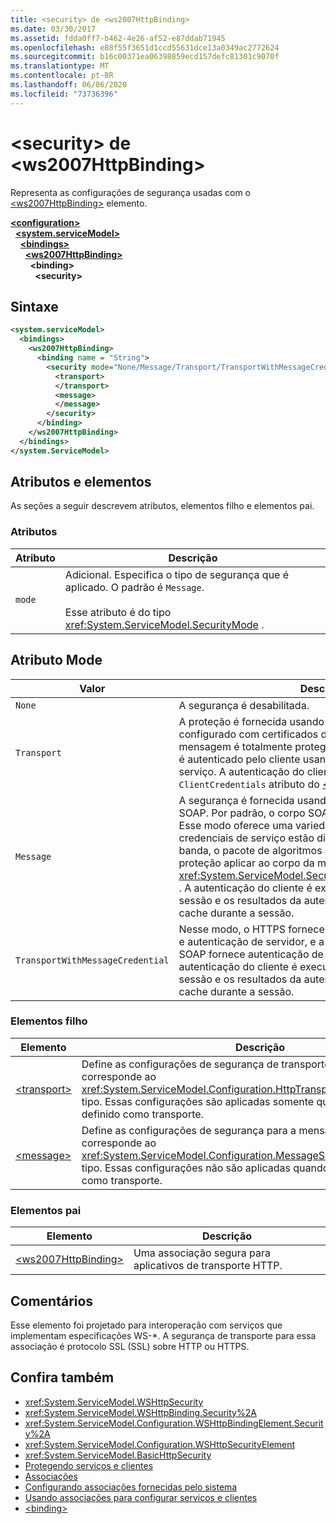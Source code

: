 ```yaml
---
title: <security> de <ws2007HttpBinding>
ms.date: 03/30/2017
ms.assetid: fdda0ff7-b462-4e26-af52-e87ddab71945
ms.openlocfilehash: e88f55f3651d1ccd55631dce13a0349ac2772624
ms.sourcegitcommit: b16c00371ea06398859ecd157defc81301c9070f
ms.translationtype: MT
ms.contentlocale: pt-BR
ms.lasthandoff: 06/06/2020
ms.locfileid: "73736396"
---
```

# <a name="security-of-ws2007httpbinding"></a>\<security> de \<ws2007HttpBinding>
Representa as configurações de segurança usadas com o [\<ws2007HttpBinding>](ws2007httpbinding.md) elemento.  
  
[**\<configuration>**](../configuration-element.md)\
&nbsp;&nbsp;[**\<system.serviceModel>**](system-servicemodel.md)\
&nbsp;&nbsp;&nbsp;&nbsp;[**\<bindings>**](bindings.md)\
&nbsp;&nbsp;&nbsp;&nbsp;&nbsp;&nbsp;[**\<ws2007HttpBinding>**](ws2007httpbinding.md)\
&nbsp;&nbsp;&nbsp;&nbsp;&nbsp;&nbsp;&nbsp;&nbsp;**\<binding>**\
&nbsp;&nbsp;&nbsp;&nbsp;&nbsp;&nbsp;&nbsp;&nbsp;&nbsp;&nbsp;**\<security>**  
  
## <a name="syntax"></a>Sintaxe  
  
```xml  
<system.serviceModel>
  <bindings>
    <ws2007HttpBinding>
      <binding name = "String">
        <security mode="None/Message/Transport/TransportWithMessageCredential">
          <transport>
          </transport>
          <message>
          </message>
        </security>
      </binding>
    </ws2007HttpBinding>
  </bindings>
</system.ServiceModel>
```  
  
## <a name="attributes-and-elements"></a>Atributos e elementos  
 As seções a seguir descrevem atributos, elementos filho e elementos pai.  
  
### <a name="attributes"></a>Atributos  
  
|Atributo|Descrição|  
|---------------|-----------------|  
|`mode`|Adicional. Especifica o tipo de segurança que é aplicado. O padrão é `Message`.<br /><br /> Esse atributo é do tipo <xref:System.ServiceModel.SecurityMode> .|  
  
## <a name="mode-attribute"></a>Atributo Mode  
  
|Valor|Descrição|  
|-----------|-----------------|  
|`None`|A segurança é desabilitada.|  
|`Transport`|A proteção é fornecida usando HTTPS. O serviço deve ser configurado com certificados de protocolo SSL (SSL). A mensagem é totalmente protegida usando HTTPS e o serviço é autenticado pelo cliente usando o certificado SSL do serviço. A autenticação do cliente é controlada por meio do `ClientCredentials` atributo do [\<transport>](transport-of-ws2007httpbinding.md) elemento.|  
|`Message`|A segurança é fornecida usando a segurança de mensagem SOAP. Por padrão, o corpo SOAP é criptografado e assinado. Esse modo oferece uma variedade de recursos, como se as credenciais de serviço estão disponíveis no cliente fora da banda, o pacote de algoritmos a ser usado e qual nível de proteção aplicar ao corpo da mensagem por meio do <xref:System.ServiceModel.Security.SecurityMessageProperty> . A autenticação do cliente é executada uma vez para cada sessão e os resultados da autenticação são armazenados em cache durante a sessão.|  
|`TransportWithMessageCredential`|Nesse modo, o HTTPS fornece integridade, confidencialidade e autenticação de servidor, e a segurança de mensagem SOAP fornece autenticação de cliente. Por padrão, a autenticação do cliente é executada uma vez para cada sessão e os resultados da autenticação são armazenados em cache durante a sessão.|  
  
### <a name="child-elements"></a>Elementos filho  
  
|Elemento|Descrição|  
|-------------|-----------------|  
|[\<transport>](transport-of-ws2007httpbinding.md)|Define as configurações de segurança de transporte. Este elemento corresponde ao <xref:System.ServiceModel.Configuration.HttpTransportSecurityElement> tipo. Essas configurações são aplicadas somente quando o modo é definido como transporte.|  
|[\<message>](message-of-ws2007httpbinding.md)|Define as configurações de segurança para a mensagem. Este elemento corresponde ao <xref:System.ServiceModel.Configuration.MessageSecurityOverHttpElement> tipo. Essas configurações não são aplicadas quando o modo é definido como transporte.|  
  
### <a name="parent-elements"></a>Elementos pai  
  
|Elemento|Descrição|  
|-------------|-----------------|  
|[\<ws2007HttpBinding>](ws2007httpbinding.md)|Uma associação segura para aplicativos de transporte HTTP.|  
  
## <a name="remarks"></a>Comentários  
 Esse elemento foi projetado para interoperação com serviços que implementam especificações WS-*. A segurança de transporte para essa associação é protocolo SSL (SSL) sobre HTTP ou HTTPS.  
  
## <a name="see-also"></a>Confira também

- <xref:System.ServiceModel.WSHttpSecurity>
- <xref:System.ServiceModel.WSHttpBinding.Security%2A>
- <xref:System.ServiceModel.Configuration.WSHttpBindingElement.Security%2A>
- <xref:System.ServiceModel.Configuration.WSHttpSecurityElement>
- <xref:System.ServiceModel.BasicHttpSecurity>
- [Protegendo serviços e clientes](../../../wcf/feature-details/securing-services-and-clients.md)
- [Associações](../../../wcf/bindings.md)
- [Configurando associações fornecidas pelo sistema](../../../wcf/feature-details/configuring-system-provided-bindings.md)
- [Usando associações para configurar serviços e clientes](../../../wcf/using-bindings-to-configure-services-and-clients.md)
- [\<binding>](bindings.md)
